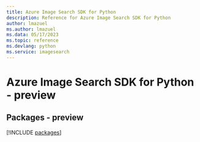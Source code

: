 ```yaml
---
title: Azure Image Search SDK for Python
description: Reference for Azure Image Search SDK for Python
author: lmazuel
ms.author: lmazuel
ms.data: 05/17/2023
ms.topic: reference
ms.devlang: python
ms.service: imagesearch
---
```

# Azure Image Search SDK for Python - preview
## Packages - preview
[!INCLUDE [packages](image-search-index.md)]